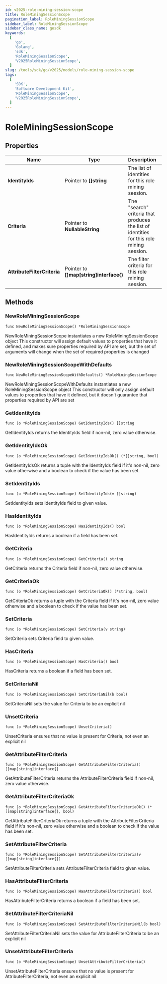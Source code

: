 ```yaml
---
id: v2025-role-mining-session-scope
title: RoleMiningSessionScope
pagination_label: RoleMiningSessionScope
sidebar_label: RoleMiningSessionScope
sidebar_class_name: gosdk
keywords:
  [
    'go',
    'Golang',
    'sdk',
    'RoleMiningSessionScope',
    'V2025RoleMiningSessionScope',
  ]
slug: /tools/sdk/go/v2025/models/role-mining-session-scope
tags:
  [
    'SDK',
    'Software Development Kit',
    'RoleMiningSessionScope',
    'V2025RoleMiningSessionScope',
  ]
---
```


# RoleMiningSessionScope

## Properties

| Name | Type | Description | Notes |
| --- | --- | --- | --- |
| **IdentityIds** | Pointer to **[]string** | The list of identities for this role mining session. | [optional] |
| **Criteria** | Pointer to **NullableString** | The \"search\" criteria that produces the list of identities for this role mining session. | [optional] |
| **AttributeFilterCriteria** | Pointer to **[]map[string]interface{}** | The filter criteria for this role mining session. | [optional] |

## Methods

### NewRoleMiningSessionScope

`func NewRoleMiningSessionScope() *RoleMiningSessionScope`

NewRoleMiningSessionScope instantiates a new RoleMiningSessionScope object This constructor will assign default values to properties that have it defined, and makes sure properties required by API are set, but the set of arguments will change when the set of required properties is changed

### NewRoleMiningSessionScopeWithDefaults

`func NewRoleMiningSessionScopeWithDefaults() *RoleMiningSessionScope`

NewRoleMiningSessionScopeWithDefaults instantiates a new RoleMiningSessionScope object This constructor will only assign default values to properties that have it defined, but it doesn't guarantee that properties required by API are set

### GetIdentityIds

`func (o *RoleMiningSessionScope) GetIdentityIds() []string`

GetIdentityIds returns the IdentityIds field if non-nil, zero value otherwise.

### GetIdentityIdsOk

`func (o *RoleMiningSessionScope) GetIdentityIdsOk() (*[]string, bool)`

GetIdentityIdsOk returns a tuple with the IdentityIds field if it's non-nil, zero value otherwise and a boolean to check if the value has been set.

### SetIdentityIds

`func (o *RoleMiningSessionScope) SetIdentityIds(v []string)`

SetIdentityIds sets IdentityIds field to given value.

### HasIdentityIds

`func (o *RoleMiningSessionScope) HasIdentityIds() bool`

HasIdentityIds returns a boolean if a field has been set.

### GetCriteria

`func (o *RoleMiningSessionScope) GetCriteria() string`

GetCriteria returns the Criteria field if non-nil, zero value otherwise.

### GetCriteriaOk

`func (o *RoleMiningSessionScope) GetCriteriaOk() (*string, bool)`

GetCriteriaOk returns a tuple with the Criteria field if it's non-nil, zero value otherwise and a boolean to check if the value has been set.

### SetCriteria

`func (o *RoleMiningSessionScope) SetCriteria(v string)`

SetCriteria sets Criteria field to given value.

### HasCriteria

`func (o *RoleMiningSessionScope) HasCriteria() bool`

HasCriteria returns a boolean if a field has been set.

### SetCriteriaNil

`func (o *RoleMiningSessionScope) SetCriteriaNil(b bool)`

SetCriteriaNil sets the value for Criteria to be an explicit nil

### UnsetCriteria

`func (o *RoleMiningSessionScope) UnsetCriteria()`

UnsetCriteria ensures that no value is present for Criteria, not even an explicit nil

### GetAttributeFilterCriteria

`func (o *RoleMiningSessionScope) GetAttributeFilterCriteria() []map[string]interface{}`

GetAttributeFilterCriteria returns the AttributeFilterCriteria field if non-nil, zero value otherwise.

### GetAttributeFilterCriteriaOk

`func (o *RoleMiningSessionScope) GetAttributeFilterCriteriaOk() (*[]map[string]interface{}, bool)`

GetAttributeFilterCriteriaOk returns a tuple with the AttributeFilterCriteria field if it's non-nil, zero value otherwise and a boolean to check if the value has been set.

### SetAttributeFilterCriteria

`func (o *RoleMiningSessionScope) SetAttributeFilterCriteria(v []map[string]interface{})`

SetAttributeFilterCriteria sets AttributeFilterCriteria field to given value.

### HasAttributeFilterCriteria

`func (o *RoleMiningSessionScope) HasAttributeFilterCriteria() bool`

HasAttributeFilterCriteria returns a boolean if a field has been set.

### SetAttributeFilterCriteriaNil

`func (o *RoleMiningSessionScope) SetAttributeFilterCriteriaNil(b bool)`

SetAttributeFilterCriteriaNil sets the value for AttributeFilterCriteria to be an explicit nil

### UnsetAttributeFilterCriteria

`func (o *RoleMiningSessionScope) UnsetAttributeFilterCriteria()`

UnsetAttributeFilterCriteria ensures that no value is present for AttributeFilterCriteria, not even an explicit nil
